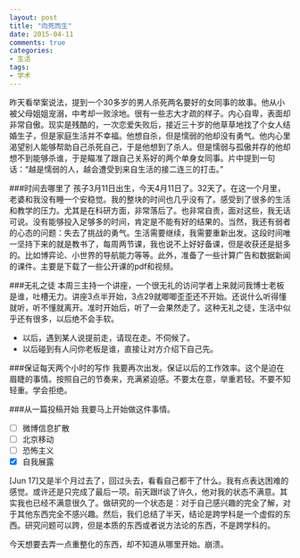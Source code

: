 ```yaml
---
layout: post
title: "向死而生"
date: 2015-04-11
comments: true
categories: 
- 生活
tags:
- 学术
---
```


昨天看举案说法，提到一个30多岁的男人杀死两名要好的女同事的故事。他从小被父母姐姐宠溺，中考却一败涂地。很有一些志大才疏的样子。内心自卑，表面却非常自傲。现实是残酷的，一次恋爱失败后，接近三十岁的他草草地找了个女人结婚生子，但是家庭生活并不幸福。他想自杀，但是懦弱的他却没有勇气。他内心里渴望别人能够帮助自己杀死自己，于是他想到了杀人。但是懦弱与孤傲并存的他却想不到能够杀谁，于是瞄准了跟自己关系好的两个单身女同事。片中提到一句话：“越是懦弱的人，越会遭受到来自生活的接二连三的打击。”

###时间去哪里了
孩子3月11日出生，今天4月11日了。32天了。在这一个月里，老婆和我没有睡一个安稳觉。我的整块的时间也几乎没有了。感受到了很多的生活和教学的压力。尤其是在科研方面，非常落后了。也非常自责，面对这些，我无话可说。没有能够投入足够多的时间，肯定是不能有好的结果的。当然，我还有弱者的心态的问题：失去了挑战的勇气。生活需要继续，我需要重新出发。这段时间唯一坚持下来的就是教书了，每周两节课，我也说不上好好备课，但是收获还是挺多的。比如博弈论、小世界的导航能力等等。此外，准备了一些计算广告和数据新闻的课件。主要是下载了一些公开课的pdf和视频。

###无礼之徒
本周三主持一个讲座，一个很无礼的访问学者上来就问我博士老板是谁，吐槽无力。讲座3点半开始，3点29就唧唧歪歪还不开始。还说什么听得懂就听，听不懂就离开。准时开始后，听了一会果然走了。这种无礼之徒，生活中似乎还有很多，以后绝不会手软。

- 以后，遇到某人说提前走，请现在走。不伺候了。
- 以后碰到有人问你老板是谁，直接让对方介绍下自己先。

###保证每天两个小时的写作
我要再次出发。保证以后的工作效率。这个是迫在眉睫的事情。按照自己的节奏来，充满紧迫感。不要太在意，举重若轻。不要不知轻重。学会拒绝。

###从一篇投稿开始
我要马上开始做这件事情。

  - [ ] 微博信息扩散
  - [ ] 北京移动
  - [ ] 恐怖主义
  - [X] 自我展露

[Jun 17]又是半个月过去了，回过头去，看看自己都干了什么。我有点表达困难的感觉。或许还是只完成了最后一项。前天跟lf谈了许久，他对我的状态不满意。其实我也已经不满意很久了。做研究的一个状态是：对于自己感兴趣的完全了解，对于其他东西完全不感兴趣。然后，我们总结了半天，结论是跨学科是一个虚假的东西。研究问题可以跨，但是本质的东西或者说方法论的东西，不是跨学科的。

今天想要去弄一点重整化的东西，却不知道从哪里开始。崩溃。





